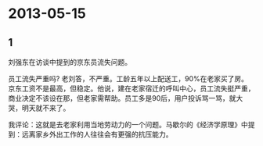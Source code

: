 # 2013-05-15

## 1

刘强东在访谈中提到的京东员流失问题。

员工流失严重吗? 老刘答，不严重。工龄五年以上配送工，90%在老家买了房。京东工资不是最高，但稳定。他说，建在老家宿迁的呼叫中心，员工流失挺严重，商业决定不该设在那，但老家需帮助。员工多是90后，用户投诉骂一骂，就大哭，明天就不来了。

我评论：这就是去老家利用当地劳动力的一个问题。马歇尔的《经济学原理》中提到：远离家乡外出工作的人往往会有更强的抗压能力。

